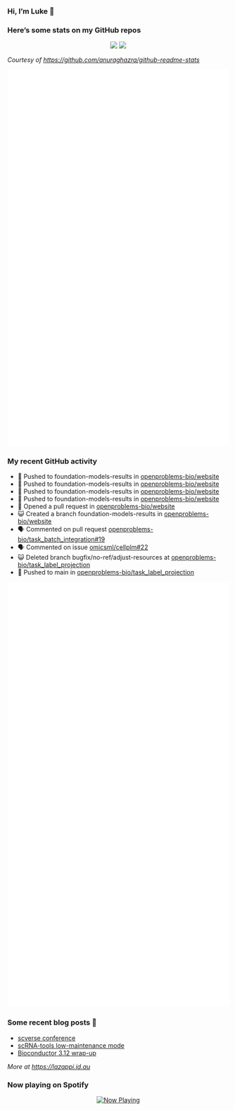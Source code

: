
<!-- README.md is generated from README.Rmd. Please edit that file -->

### Hi, I’m Luke 👋

<!--
**lazappi/lazappi** is a ✨ _special_ ✨ repository because its `README.md` (this file) appears on your GitHub profile.
&#10;Here are some ideas to get you started:
&#10;- 🔭 I’m currently working on ...
- 🌱 I’m currently learning ...
- 👯 I’m looking to collaborate on ...
- 🤔 I’m looking for help with ...
- 💬 Ask me about ...
- 📫 How to reach me: ...
- 😄 Pronouns: ...
- ⚡ Fun fact: ...
-->

### Here’s some stats on my GitHub repos

<p align="center">
<img src="https://github-readme-stats.vercel.app/api?username=lazappi&count_private=true&show_icons=true&theme=buefy&hide_title=True">
<img src="https://github-readme-stats.vercel.app/api/top-langs/?username=lazappi&hide=html&theme=buefy&layout=compact">
</p>

*Courtesy of <https://github.com/anuraghazra/github-readme-stats>*

<p align="center" style="width:100%;">
<img src="https://github.com/lazappi/lazappi/raw/main/github-intro.svg">
</p>

### My recent GitHub activity

- 📨 Pushed to foundation-models-results in
  [openproblems-bio/website](https://github.com/openproblems-bio/website)
- 📨 Pushed to foundation-models-results in
  [openproblems-bio/website](https://github.com/openproblems-bio/website)
- 📨 Pushed to foundation-models-results in
  [openproblems-bio/website](https://github.com/openproblems-bio/website)
- 📨 Pushed to foundation-models-results in
  [openproblems-bio/website](https://github.com/openproblems-bio/website)
- 🤔 Opened a pull request in
  [openproblems-bio/website](https://github.com/openproblems-bio/website)
- 😺 Created a branch foundation-models-results in
  [openproblems-bio/website](https://github.com/openproblems-bio/website)
- 🗣 Commented on pull request
  [openproblems-bio/task_batch_integration#19](https://github.com/openproblems-bio/task_batch_integration#19)
- 🗣 Commented on issue
  [omicsml/cellplm#22](https://github.com/omicsml/cellplm#22)
- 😺 Deleted branch bugfix/no-ref/adjust-resources at
  [openproblems-bio/task_label_projection](https://github.com/openproblems-bio/task_label_projection)
- 📨 Pushed to main in
  [openproblems-bio/task_label_projection](https://github.com/openproblems-bio/task_label_projection)

<p align="center" style="width:100%;">
<img src="https://github.com/lazappi/lazappi/raw/main/github-status.svg">
</p>

### Some recent blog posts 📝

- [scverse
  conference](https://lazappi.id.au/posts/2024-09-15-scverse-conference/)
- [scRNA-tools low-maintenance
  mode](https://lazappi.id.au/posts/2024-03-04-scRNAtools-low-maintenance/)
- [Bioconductor 3.12
  wrap-up](https://lazappi.id.au/posts/2020-10-30-bioconductor-3-12-wrap-up/)

*More at <https://lazappi.id.au>*

<!-- ### My latest tweet 👇 and retweet 👉 -->

### Now playing on Spotify

<p align="center">
<a href="https://now-playing-profile.lazappi.vercel.app/now-playing?open">
<img src="https://now-playing-profile.lazappi.vercel.app/now-playing" width="256" height="64" alt="Now Playing">
</a>
</p>
